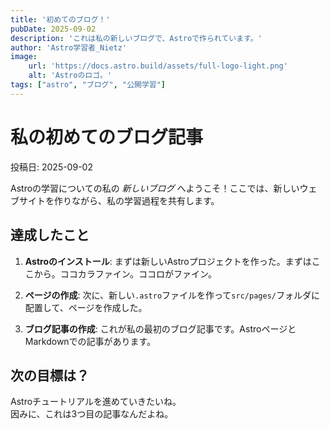 ```yaml
---
title: '初めてのブログ！'
pubDate: 2025-09-02
description: 'これは私の新しいブログで、Astroで作られています。'
author: 'Astro学習者_Nietz'
image:
    url: 'https://docs.astro.build/assets/full-logo-light.png'
    alt: 'Astroのロゴ。'
tags: ["astro", "ブログ", "公開学習"]
---
```


# 私の初めてのブログ記事

投稿日: 2025-09-02

Astroの学習についての私の _新しいブログ_ へようこそ！ここでは、新しいウェブサイトを作りながら、私の学習過程を共有します。

## 達成したこと

1. **Astroのインストール**: まずは新しいAstroプロジェクトを作った。まずはここから。ココカラファイン。ココロがファイン。

2. **ページの作成**: 次に、新しい`.astro`ファイルを作って`src/pages/`フォルダに配置して、ページを作成した。

3. **ブログ記事の作成**: これが私の最初のブログ記事です。AstroページとMarkdownでの記事があります。

## 次の目標は？

Astroチュートリアルを進めていきたいね。<br>
因みに、これは3つ目の記事なんだよね。